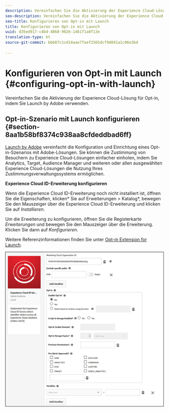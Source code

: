 ```yaml
---
description: Vereinfachen Sie die Aktivierung der Experience Cloud-Lösung für Opt-in, indem Sie Launch by Adobe verwenden.
seo-description: Vereinfachen Sie die Aktivierung der Experience Cloud-Lösung für Opt-in, indem Sie Launch by Adobe verwenden.
seo-title: Konfigurieren von Opt-in mit Launch
title: Konfigurieren von Opt-in mit Launch
uuid: d35ed917-c4bd-4868-9026-1461f1a8f13e
translation-type: ht
source-git-commit: bb687c1cd14aae7faef2565dcf9d041a1c06e3bd

---
```



# Konfigurieren von Opt-in mit Launch {#configuring-opt-in-with-launch}

Vereinfachen Sie die Aktivierung der Experience Cloud-Lösung für Opt-in, indem Sie Launch by Adobe verwenden.

## Opt-in-Szenario mit Launch konfigurieren {#section-8aa1b58bf8374c938aa8cfdeddbad6ff}

[Launch by Adobe](https://docs.adobelaunch.com/) vereinfacht die Konfiguration und Einrichtung eines Opt-in-Szenarios mit Adobe-Lösungen. Sie können die Zustimmung von Besuchern zu Experience Cloud-Lösungen einfacher einholen, indem Sie Analytics, Target, Audience Manager und weiteren oder allen ausgewählten Experience Cloud-Lösungen die Nutzung Ihres Zustimmungsverwaltungssystems ermöglichen.

**Experience Cloud ID-Erweiterung konfigurieren**

Wenn die Experience Cloud ID-Erweiterung noch nicht installiert ist, öffnen Sie die Eigenschaften, klicken* Sie auf Erweiterungen &gt; Katalog*, bewegen Sie den Mauszeiger über die Experience Cloud ID-Erweiterung und klicken Sie auf *Installieren*.

Um die Erweiterung zu konfigurieren, öffnen Sie die Registerkarte *Erweiterungen* und bewegen Sie den Mauszeiger über die Erweiterung. Klicken Sie dann auf *Konfigurieren*.

Weitere Referenzinformationen finden Sie unter [Opt-in Extension for Launch](https://docs.adobelaunch.com/extension-reference/web/experience-cloud-id-service-extension).

![](assets/optin-launch.jpg)


